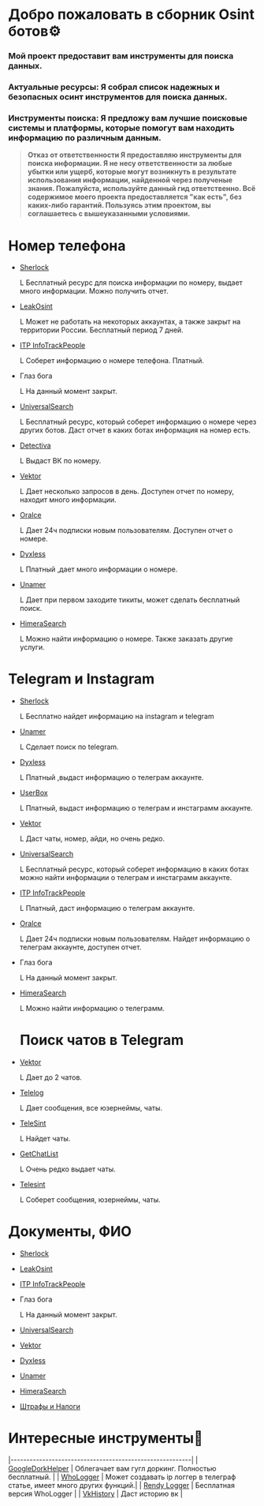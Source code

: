 # Добро пожаловать в сборник Osint ботов⚙

###  Мой проект предоставит вам инструменты для поиска данных.
### Актуальные ресурсы: Я собрал список надежных и безопасных осинт инструментов для поиска данных.
### Инструменты поиска: Я предложу вам лучшие поисковые системы и платформы, которые помогут вам находить информацию по различным данным.

> **Отказ от ответственности Я предоставляю инструменты для поиска информации. Я не несу ответственности за любые убытки или ущерб, которые могут возникнуть в результате использования информации, найденной через полученые знания. Пожалуйста, используйте данный гид ответственно. Всё содержимое моего проекта предоставляется "как есть", без каких-либо гарантий. Пользуясь этим проектом, вы соглашаетесь с вышеуказанными условиями.**

# Номер телефона
- [Sherlock](https://t.me/FabricAnalys_bot?start=_ref_u42Yg5_hIEA7J)

  L Бесплатный ресурс для поиска информации по номеру, выдает много информации. Можно получить отчет.
- [LeakOsint](https://t.me/anotherLeakOSINTrobotbot?start=ErwkQTs)

  L Может не работать на некоторых аккаунтах, а также закрыт на территории России. Бесплатный период 7 дней.

- [ITP InfoTrackPeople](https://referral.infotrackpeople.org?ref=759cec8d-3c0f-4bbc-9df0-2630c3211d08)

  L Соберет информацию о номере телефона. Платный.
  
- Глаз бога

  L На данный момент закрыт.

- [UniversalSearch](@UniversalSearchOfBot)

  L Бесплатный ресурс, который соберет информацию о номере через других ботов. Даст отчет в каких ботах информация на номер есть.
  
- [Detectiva](@detectiva_renbot)

  L Выдаст ВК по номеру.

- [Vektor](@Ru_VEKTORbot)

  L Дает несколько запросов в день. Доступен отчет по номеру, находит много информации.

- [Oralce](@Oracle_GB_bot)

  L Дает 24ч подписки новым пользователям. Доступен отчет о номере.

- [Dyxless](https://t.me/Dyxless_OSINTs_Bot?start=7663419422)

  L Платный ,дает много информации о номере.

- [Unamer](https://t.me/unamer_bot?start=ref-lpAmKNJdh0W5ZPrb)

  L Дает при первом заходите тикиты, может сделать бесплатный поиск.

- [HimeraSearch](https://t.me/HimeraSearch_super_bot?start=7663419422)

  L Можно найти информацию о номере. Также заказать другие услуги.


# Telegram и Instagram

- [Sherlock](https://t.me/FabricAnalys_bot?start=_ref_u42Yg5_hIEA7J)

  L Бесплатно найдет информацию на instagram и telegram

- [Unamer](https://t.me/unamer_bot?start=ref-lpAmKNJdh0W5ZPrb)

  L Сделает поиск по telegram.

- [Dyxless](https://t.me/Dyxless_OSINTs_Bot?start=7663419422)

  L Платный ,выдаст информацию о телеграм аккаунте.

- [UserBox](https://t.me/userbox_amiri_bot?start=NzY2MzQxOTQyMg)

  L Платный, выдаст информацию о телеграм и инстаграмм аккаунте.

- [Vektor](@Ru_VEKTORbot)

  L Даст чаты, номер, айди, но очень редко.

- [UniversalSearch](@UniversalSearchOfBot)

  L Бесплатный ресурс, который соберет информацию в каких ботах можно найти информации о телеграм и инстаграмм аккаунте.

- [ITP InfoTrackPeople](https://referral.infotrackpeople.org?ref=759cec8d-3c0f-4bbc-9df0-2630c3211d08)

  L Платный, даст информацию о телеграм аккаунте.

- [Oralce](@Oracle_GB_bot)

  L Дает 24ч подписки новым пользователям. Найдет информацию о телеграм аккаунте, доступен отчет.

- Глаз бога

  L На данный момент закрыт.

- [HimeraSearch](https://t.me/HimeraSearch_super_bot?start=7663419422)

  L Можно найти информацию о телеграмм.

  # Поиск чатов в Telegram

- [Vektor](@Ru_VEKTORbot)

  L Дает до 2 чатов.

- [Telelog](https://t.me/Hsvdvggbot?start=01011E80C6C801000000)

  L Дает сообщения, все юзернеймы, чаты.

- [TeleSint](https://t.me/telesint_2025_bot?start=ref_493920d12a)

  L Найдет чаты.

- [GetChatList](https://t.me/getchatlistbot)

  L Очень редко выдает чаты.

- [Telesint](https://t.me/PivoScanBot?start=7663419422)

  L Соберет сообщения, юзернеймы, чаты.

# Документы, ФИО 

- [Sherlock](https://t.me/FabricAnalys_bot?start=_ref_u42Yg5_hIEA7J)

- [LeakOsint](https://t.me/anotherLeakOSINTrobotbot?start=ErwkQTs)

- [ITP InfoTrackPeople](https://referral.infotrackpeople.org?ref=759cec8d-3c0f-4bbc-9df0-2630c3211d08)

- Глаз бога

  L На данный момент закрыт.

- [UniversalSearch](@UniversalSearchOfBot)

- [Vektor](@Ru_VEKTORbot)

- [Dyxless](https://t.me/Dyxless_OSINTs_Bot?start=7663419422)

- [Unamer](https://t.me/unamer_bot?start=ref-lpAmKNJdh0W5ZPrb)

- [HimeraSearch](https://t.me/HimeraSearch_super_bot?start=7663419422)

- [Штрафы и Налоги](@ShtrafKZBot)


# Интересные инструменты🔧

|---------------------------------------------------------|
| [GoogleDorkHelper](https://t.me/testfgcamfbot)          | Облегачает вам гугл доркинг. Полностью бесплатный.                      |
| [WhoLogger](https://t.me/WhoLoggerBot?start=7996082768) | Может создавать ip логгер в телеграф статье, имеет много других функций.|
| [Rendy Logger](https://t.me/rendyloggerbot)             | Бесплатная версия WhoLogger                                             |
| [VkHistory](https://t.me/VKHistoryRobot)                | Даст историю вк                                                         |

  
  

